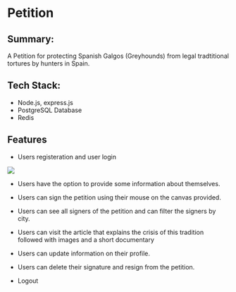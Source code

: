 # Petition

## Summary:
A Petition for protecting Spanish Galgos (Greyhounds) from legal tradtitional tortures by hunters in Spain.

## Tech Stack:
* Node.js, express.js
* PostgreSQL Database
* Redis

## Features

* Users registeration and user login

<img src='public/images/Register.gif' >

* Users have the option to provide some information about themselves.

* Users can sign the petition using their mouse on the canvas provided.

* Users can see all signers of the petition and can filter the signers by city.

* Users can visit the article that explains the crisis of this tradition followed with images and a short documentary

* Users can update information on their profile.

* Users can delete their signature and resign from the petition.

* Logout
